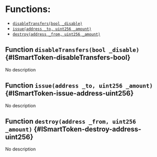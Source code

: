 

# Functions:
- [`disableTransfers(bool _disable)`](#ISmartToken-disableTransfers-bool)
- [`issue(address _to, uint256 _amount)`](#ISmartToken-issue-address-uint256)
- [`destroy(address _from, uint256 _amount)`](#ISmartToken-destroy-address-uint256)


## Function `disableTransfers(bool _disable)` {#ISmartToken-disableTransfers-bool}
No description
## Function `issue(address _to, uint256 _amount)` {#ISmartToken-issue-address-uint256}
No description
## Function `destroy(address _from, uint256 _amount)` {#ISmartToken-destroy-address-uint256}
No description

